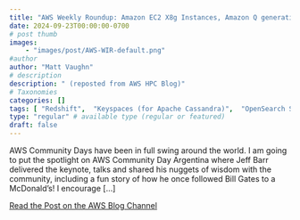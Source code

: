 ```yaml
---
title: "AWS Weekly Roundup: Amazon EC2 X8g Instances, Amazon Q generative SQL for Amazon Redshift, AWS SDK for Swift, and more (Sep 23, 2024)"
date: 2024-09-23T00:00:00-0700
# post thumb
images:
    - "images/post/AWS-WIR-default.png"
#author
author: "Matt Vaughn"
# description
description: " (reposted from AWS HPC Blog)"
# Taxonomies
categories: []
tags: [ "Redshift",  "Keyspaces (for Apache Cassandra)",  "OpenSearch Service",  "Simple Storage Service (S3)",  "Storage",  "EC2",  "Compute",  "Corretto",  "Developer Tools",  "Amplify",  "Analytics",  "News",  "hpcblog", ]
type: "regular" # available type (regular or featured)
draft: false
---
```


AWS Community Days have been in full swing around the world. I am going to put the spotlight on AWS Community Day Argentina where Jeff Barr delivered the keynote, talks and shared his nuggets of wisdom with the community, including a fun story of how he once followed Bill Gates to a McDonald’s! I encourage […]

<a href="https://aws.amazon.com/blogs/aws/aws-weekly-roundup-amazon-ec2-x8g-instances-amazon-q-generative-sql-for-amazon-redshift-aws-sdk-for-swift-and-more-sep-23-2024/" class="btn btn-primary btn-lg active" role="button" aria-pressed="true" style="margin-top: 8px;">Read the Post on the AWS Blog Channel</a>